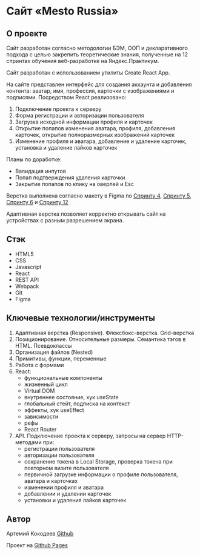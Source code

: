 # Cайт «Mesto Russia»

## О проекте
Сайт разработан согласно методологии БЭМ, ООП и декларативного подхода с целью закрепить теоретические знания, полученные на 12 спринтах обучения веб-разработке на Яндекс.Практикум.

Сайт разработан с использованием утилиты Create React App.

На сайте представлен интерфейс для создания аккаунта и добавления контента: аватар, имя, профессия, карточки с изображениями и подписями. 
Посредством React реализовано:
1. Подключение проекта к серверу
2. Форма регистрации и авторизации пользователя
3. Загрузка исходной информации профиля и карточек
4. Открытие попапов изменения аватара, профиля, добавления карточек, открытие полноразмерных изображений карточек
5. Изменение профиля и аватара, добавление и удаление карточек, установка и удаление лайков карточек

Планы по доработке:
- Валидация инпутов
- Попап подтверждения удаления карточки
- Закрытие попапов по клику на оверлей и Esc

Верстка выполнена согласно макету в Figma по [Спринту 4](https://www.figma.com/file/2cn9N9jSkmxD84oJik7xL7/JavaScript.-Sprint-4?node-id=0%3A1), [Спринту 5](https://www.figma.com/file/bjyvbKKJN2naO0ucURl2Z0/JavaScript.-Sprint-5?node-id=0%3A1), [Спринту 6](https://www.figma.com/file/kRVLKwYG3d1HGLvh7JFWRT/JavaScript.-Sprint-6?node-id=0%3A1) и [Спринту 12](https://www.figma.com/file/5H3gsn5lIGPwzBPby9jAOo/Sprint-14-RU?node-id=0%3A1)

Адаптивная верстка позволяет корректно открывать сайт на устройствах с разным разрешением экрана.

## Стэк
* HTML5
* CSS
* Javascript
* React
* REST API
* Webpack
* Git
* Figma

## Ключевые технологии/инструменты
1. Адаптивная верстка (Responsive). Флексбокс-верстка. Grid-верстка
2. Позиционирование. Относительные размеры. Семантика тэгов в HTML. Псевдоклассы
3. Организация файлов (Nested)
4. Примитивы, функции, переменные
5. Работа с формами
6. React:
    - функциональные компоненты
    - жизненный цикл
    - Virtual DOM
    - внутреннее состояние, хук useState
    - глобальный стейт, подписка на контекст
    - эффекты, хук useEffect
    - зависимости
    - рефы
    - React Router
7. API. Подключение проекта к серверу, запросы на сервер HTTP-методами при:
    - регистрации пользователя
    - авторизации пользователя
    - сохранение токена в Local Storage, проверка токена при повторном визите пользователя
    - первичной загрузке информации о профиле пользователя, аватара и карточках
    - изменении профиля и аватара
    - добавлении и удалении карточек
    - установки и удаления лайков карточек


## Автор
Артемий Кокодеев [Github](https://github.com/ArtemiiKokodeev)

Проект на [Github Pages](https://artemiikokodeev.github.io/react-mesto-auth/)